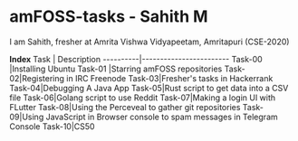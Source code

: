 # amFOSS-tasks - Sahith M
I am Sahith, fresher at Amrita Vishwa Vidyapeetam, Amritapuri (CSE-2020)

**Index**
Task      |       Description
----------|------------------------
Task-00   |Installing Ubuntu
Task-01 |Starring amFOSS repositories
Task-02|Registering in IRC Freenode
Task-03|Fresher's tasks in Hackerrank
Task-04|Debugging A Java App
Task-05|Rust script to get data into a CSV file
Task-06|Golang script to use Reddit
Task-07|Making a login UI with FLutter
Task-08|Using the Perceveal to gather git repositories
Task-09|Using JavaScript in Browser console to spam messages in Telegram Console
Task-10|CS50
